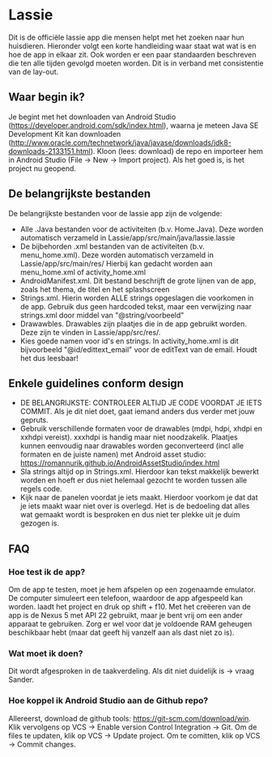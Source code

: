 # Lassie
Dit is de officiële lassie app die mensen helpt met het zoeken naar hun huisdieren. Hieronder volgt een korte handleiding
waar staat wat wat is en hoe de app in elkaar zit. Ook worden er een paar standaarden beschreven die ten alle tijden
gevolgd moeten worden. Dit is in verband met consistentie van de lay-out.

## Waar begin ik?
Je begint met het downloaden van Android Studio (https://developer.android.com/sdk/index.html), waarna je meteen Java SE
Development Kit kan downloaden (http://www.oracle.com/technetwork/java/javase/downloads/jdk8-downloads-2133151.html). 
Kloon (lees: download) de repo en importeer hem in Android Studio (File -> New -> Import project). Als het goed is, is het
project nu geopend.

## De belangrijkste bestanden
De belangrijkste bestanden voor de lassie app zijn de volgende:
  * Alle .Java bestanden voor de activiteiten (b.v. Home.Java). Deze worden automatisch verzameld in Lassie/app/src/main/java/lassie.lassie
  * De bijbehorden .xml bestanden van de activiteiten (b.v. menu_home.xml). Deze worden automatisch verzameld in Lassie/app/src/main/res/
  Hierbij kan gedacht worden aan menu_home.xml of activity_home.xml
  * AndroidManifest.xml. Dit bestand beschrijft de grote lijnen van de app, zoals het thema, de titel en het splashscreen
  * Strings.xml. Hierin worden ALLE strings opgeslagen die voorkomen in de app. Gebruik dus geen hardcoded tekst, maar
  een verwijzing naar strings.xml door middel van "@string/voorbeeld"
  * Drawawbles. Drawables zijn plaatjes die in de app gebruikt worden. Deze zijn te vinden in Lassie/app/src/res/.
  * Kies goede namen voor id's en strings. In activity_home.xml is dit bijvoorbeeld "@id/edittext_email" voor de editText van de email. Houdt het dus leesbaar!
  
## Enkele guidelines conform design
 * DE BELANGRIJKSTE: CONTROLEER ALTIJD JE CODE VOORDAT JE IETS COMMIT. Als je dit niet doet, gaat iemand anders dus verder met 
 jouw gepruts.
 * Gebruik verschillende formaten voor de drawables (mdpi, hdpi, xhdpi en xxhdpi vereist). xxxhdpi is handig maar niet noodzakelik.
 Plaatjes kunnen eenvoudig naar drawables worden geconverteerd (incl alle formaten en de juiste namen) met Android asset studio:
 https://romannurik.github.io/AndroidAssetStudio/index.html
 * Sla strings altijd op in Strings.xml. Hierdoor kan tekst makkelijk bewerkt worden en hoeft er dus niet helemaal gezocht
  te worden tussen alle regels code.
 * Kijk naar de panelen voordat je iets maakt. Hierdoor voorkom je dat dat je iets maakt waar niet over is overlegd. Het is de
  bedoeling dat alles wat gemaakt wordt is besproken en dus niet ter plekke uit je duim gezogen is.

## FAQ
### Hoe test ik de app?
 Om de app te testen, moet je hem afspelen op een zogenaamde emulator. De computer simuleert een telefoon, waardoor de app
 afgespeeld kan worden. laadt het project en druk op shift + f10. Met het creëeren van de app is de Nexus 5 met API 22
 gebruikt, maar je bent vrij om een ander apparaat te gebruiken. Zorg er wel voor dat je voldoende RAM geheugen beschikbaar
 hebt (maar dat geeft hij vanzelf aan als dast niet zo is).
 
### Wat moet ik doen?
 Dit wordt afgesproken in de taakverdeling. Als dit niet duidelijk is -> vraag Sander.
 
### Hoe koppel ik Android Studio aan de Github repo?
 Allereerst, download de github tools: https://git-scm.com/download/win. Klik vervolgens op VCS -> Enable version Control Integration -> Git. Om de files te updaten, klik op VCS -> Update project. Om te 
 comitten, klik op VCS -> Commit changes.
